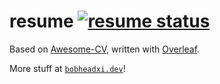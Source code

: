 # resume [![resume status](https://img.shields.io/website/https/resume.bobheadxi.dev.svg?down_color=lightgrey&down_message=offline&label=pdf&up_message=online)](https://resume.bobheadxi.dev)

Based on [Awesome-CV](https://github.com/posquit0/Awesome-CV), written with
[Overleaf](https://www.overleaf.com?r=c320575c&rm=d&rs=b).

More stuff at [`bobheadxi.dev`](https://bobheadxi.dev)!
